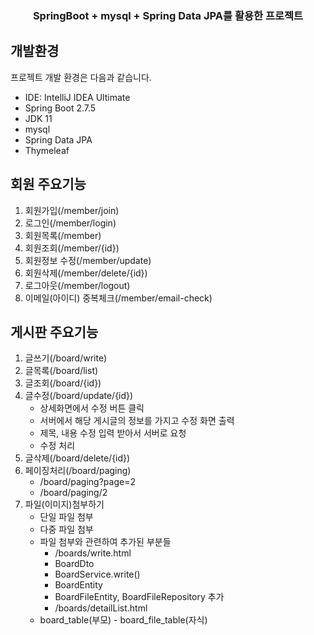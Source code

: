 <div align="center">
  <h3>SpringBoot + mysql + Spring Data JPA를 활용한 프로젝트</h3>
</div>

## 개발환경
프로젝트 개발 환경은 다음과 같습니다.
- IDE: IntelliJ IDEA Ultimate
- Spring Boot 2.7.5
- JDK 11
- mysql
- Spring Data JPA
- Thymeleaf

## 회원 주요기능
1. 회원가입(/member/join)
2. 로그인(/member/login)
3. 회원목록(/member) 
4. 회원조회(/member/{id}) 
5. 회원정보 수정(/member/update) 
6. 회원삭제(/member/delete/{id}) 
7. 로그아웃(/member/logout)
8. 이메일(아이디) 중복체크(/member/email-check)

## 게시판 주요기능
1. 글쓰기(/board/write)
2. 글목록(/board/list)
3. 글조회(/board/{id})
4. 글수정(/board/update/{id})
    - 상세화면에서 수정 버튼 클릭
    - 서버에서 해당 게시글의 정보를 가지고 수정 화면 출력
    - 제목, 내용 수정 입력 받아서 서버로 요청
    - 수정 처리
5. 글삭제(/board/delete/{id})
6. 페이징처리(/board/paging)
    - /board/paging?page=2
    - /board/paging/2
7. 파일(이미지)첨부하기
    - 단일 파일 첨부
    - 다중 파일 첨부
    - 파일 첨부와 관련하여 추가된 부분들
        - /boards/write.html
        - BoardDto
        - BoardService.write()
        - BoardEntity
        - BoardFileEntity, BoardFileRepository 추가
        - /boards/detailList.html
    - board_table(부모) - board_file_table(자식)